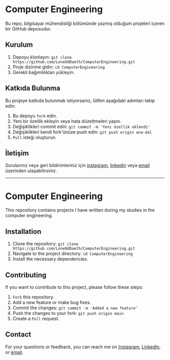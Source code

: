 # **Computer Engineering**

Bu repo, bilgisayar mühendisliği bölümünde yazmış olduğum projeleri içeren bir GitHub deposudur.

## Kurulum

1. Depoyu klonlayın: `git clone https://github.com/LoneOdDaeth/ComputerEngineering.git`
2. Proje dizinine gidin: `cd ComputerEngineering`
3. Gerekli bağımlılıkları yükleyin.

## Katkıda Bulunma
Bu projeye katkıda bulunmak istiyorsanız, lütfen aşağıdaki adımları takip edin:

1. Bu depoyu `fork` edin.
2. Yeni bir özellik ekleyin veya hata düzeltmeleri yapın.
3. Değişiklikleri commit edin: `git commit -m 'Yeni özellik eklendi'`
4. Değişiklikleri kendi fork'ünüze push edin: `git push origin ana-dal`
5. `Pull` isteği oluşturun.

## İletişim
Sorularınız veya geri bildirimleriniz için [instagram](https://www.instagram.com/loneoddaeth/), [linkedin](https://www.linkedin.com/in/s-o%C4%9Fuz-%C5%9Fahin-554727234/) veya [email](mailto:selimoguz38@outlook.com) üzerinden ulaşabilirsiniz.

---

# **Computer Engineering**

This repository contains projects I have written during my studies in the computer engineering.

## Installation

1. Clone the repository: `git clone https://github.com/LoneOdDaeth/ComputerEngineering.git`
2. Navigate to the project directory: `cd ComputerEngineering`
3. Install the necessary dependencies.

## Contributing

If you want to contribute to this project, please follow these steps:

1. `Fork` this repository.
2. Add a new feature or make bug fixes.
3. Commit the changes: `git commit -m 'Added a new feature'`
4. Push the changes to your fork: `git push origin main`
5. Create a `Pull` request.

## Contact

For your questions or feedback, you can reach me on [Instagram](https://www.instagram.com/loneoddaeth/), [LinkedIn](https://www.linkedin.com/in/s-o%C4%9Fuz-%C5%9Fahin-554727234/), or [email](mailto:selimoguz38@outlook.com).
